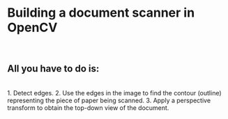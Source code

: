 <h1>Building a document scanner in OpenCV</h1><br>
<h2>All you have to do is:</h2><br>
1. Detect edges.
2. Use the edges in the image to find the contour (outline) representing the piece of paper being scanned.
3. Apply a perspective transform to obtain the top-down view of the document.
